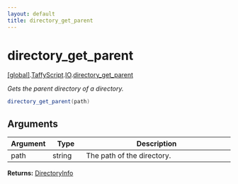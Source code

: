 ```yaml
---
layout: default
title: directory_get_parent
---
```


# directory_get_parent

[\[global\]]({{site.baseurl}}/docs/).[TaffyScript]({{site.baseurl}}/docs/TaffyScript/).[IO]({{site.baseurl}}/docs/TaffyScript/IO/).[directory_get_parent]({{site.baseurl}}/docs/TaffyScript/IO/directory_get_parent/)

_Gets the parent directory of a directory._

```cs
directory_get_parent(path)
```

## Arguments

<table>
  <col width="15%">
  <col width="15%">
  <thead>
    <tr>
      <th>Argument</th>
      <th>Type</th>
      <th>Description</th>
    </tr>
  </thead>
  <tbody>
    <tr>
      <td>path</td>
      <td>string</td>
      <td>The path of the directory.</td>
    </tr>
  </tbody>
</table>

**Returns:** [DirectoryInfo]({{site.baseurl}}/docs/TaffyScript/IO/DirectoryInfo)
